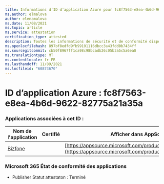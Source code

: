```yaml
---
title: Informations d’ID d’application Azure pour fc8f7563-e8ea-4b6d-9622-82775a21a35a
ms.author: elmalova
author: elenamalova
ms.date: 11/08/2021
ms.topic: article
ms.service: attestation
certification_type: attested
description: Toutes les informations de sécurité et de conformité disponibles pour fc8f7563-e8ea-4b6d-9622-82775a21a35a.
ms.openlocfilehash: 897bf8edfd9fb99101116dbcc3a43fdd0b7434ff
ms.sourcegitcommit: cb50f8967ff1ca98c98bcadb26c05b3a5c5a6ea8
ms.translationtype: MT
ms.contentlocale: fr-FR
ms.lasthandoff: 11/09/2021
ms.locfileid: "60873670"
---
```

# <a name="azure-app-id-fc8f7563-e8ea-4b6d-9622-82775a21a35a"></a>ID d’application Azure : fc8f7563-e8ea-4b6d-9622-82775a21a35a


### <a name="apps-associated-with-this-id"></a>Applications associées à cet ID :
| **Nom de l'application** | **Certifié** | **Afficher dans AppSource** |
|--------------|---------------|-----------------------|
| [Bizfone](https://docs.microsoft.com/microsoft-365-app-certification/forward/WA200000874) |  | [https://appsource.microsoft.com/product/office/WA200000874](https://appsource.microsoft.com/product/office/WA200000874) |

### <a name="microsoft-365-app-compliance-status"></a>Microsoft 365 État de conformité des applications
- Publisher Statut attestaton : Terminé
